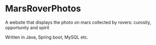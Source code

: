 # MarsRoverPhotos

A website that displays the photo on mars collected by rovers: curosity, opportunity and spirit

Written in Java, Spring boot, MySQL etc. 
